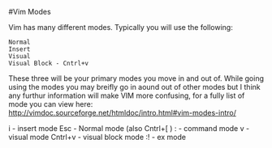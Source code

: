 #Vim Modes

Vim has many different modes. Typically you will use the following:

```
Normal 
Insert
Visual
Visual Block - Cntrl+v
```

These three will be your primary modes you move in and out of.
While going using the modes you may breifly go in aound out of other modes but I think any furthur information will make VIM more confusing,
for a fully list of mode you can view here: http://vimdoc.sourceforge.net/htmldoc/intro.html#vim-modes-intro/

i - insert mode
Esc - Normal mode (also Cntrl+[ )
: - command mode
v - visual mode
Cntrl+v - visual block mode
:! - ex mode


